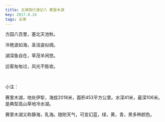 ```yaml
---
title: 五律西行漫记八 赛里木湖
key: 2017.8.24
tags: 五律
---
```


方园八百里，塞北天池秋。

冷艳波如海，圣洁姿似绸。

湖深鱼自在，草茂羊闲悠。

远客匆匆过，风光不胜收。

</br>

小注： 

赛里木湖，地处伊犁，海拔2018米，面积453平方公里。水深41米，最深106米。是典型高山草地冷水湖。

赛里木湖又称静海，乳海。随附天气，可变幻蓝，绿，黄，青，黑多种颜色。

</br>

